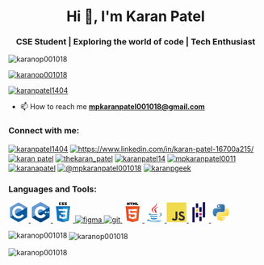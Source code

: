 <h1 align="center">Hi 👋, I'm Karan Patel</h1>
<h3 align="center">CSE Student | Exploring the world of code | Tech Enthusiast</h3>

<p align="left"> <img src="https://komarev.com/ghpvc/?username=karanop001018&label=Profile%20views&color=0e75b6&style=flat" alt="karanop001018" /> </p>

<p align="left"> <a href="https://github.com/ryo-ma/github-profile-trophy"><img src="https://github-profile-trophy.vercel.app/?username=karanop001018" alt="karanop001018" /></a> </p>

<p align="left"> <a href="https://twitter.com/karanpatel1404" target="blank"><img src="https://img.shields.io/twitter/follow/karanpatel1404?logo=twitter&style=for-the-badge" alt="karanpatel1404" /></a> </p>

- 📫 How to reach me **mpkaranpatel001018@gmail.com**

<h3 align="left">Connect with me:</h3>
<p align="left">
<a href="https://twitter.com/karanpatel1404" target="blank"><img align="center" src="https://raw.githubusercontent.com/rahuldkjain/github-profile-readme-generator/master/src/images/icons/Social/twitter.svg" alt="karanpatel1404" height="30" width="40" /></a>
<a href="https://linkedin.com/in/https://www.linkedin.com/in/karan-patel-16700a215/" target="blank"><img align="center" src="https://raw.githubusercontent.com/rahuldkjain/github-profile-readme-generator/master/src/images/icons/Social/linked-in-alt.svg" alt="https://www.linkedin.com/in/karan-patel-16700a215/" height="30" width="40" /></a>
<a href="https://kaggle.com/karan patel" target="blank"><img align="center" src="https://raw.githubusercontent.com/rahuldkjain/github-profile-readme-generator/master/src/images/icons/Social/kaggle.svg" alt="karan patel" height="30" width="40" /></a>
<a href="https://instagram.com/thekaran_patel" target="blank"><img align="center" src="https://raw.githubusercontent.com/rahuldkjain/github-profile-readme-generator/master/src/images/icons/Social/instagram.svg" alt="thekaran_patel" height="30" width="40" /></a>
<a href="https://www.codechef.com/users/karanpatel14" target="blank"><img align="center" src="https://cdn.jsdelivr.net/npm/simple-icons@3.1.0/icons/codechef.svg" alt="karanpatel14" height="30" width="40" /></a>
<a href="https://www.hackerrank.com/mpkaranpatel0011" target="blank"><img align="center" src="https://raw.githubusercontent.com/rahuldkjain/github-profile-readme-generator/master/src/images/icons/Social/hackerrank.svg" alt="mpkaranpatel0011" height="30" width="40" /></a>
<a href="https://www.leetcode.com/karanapatel" target="blank"><img align="center" src="https://raw.githubusercontent.com/rahuldkjain/github-profile-readme-generator/master/src/images/icons/Social/leet-code.svg" alt="karanapatel" height="30" width="40" /></a>
<a href="https://www.hackerearth.com/@mpkaranpatel001018" target="blank"><img align="center" src="https://raw.githubusercontent.com/rahuldkjain/github-profile-readme-generator/master/src/images/icons/Social/hackerearth.svg" alt="@mpkaranpatel001018" height="30" width="40" /></a>
<a href="https://auth.geeksforgeeks.org/user/karanpgeek" target="blank"><img align="center" src="https://raw.githubusercontent.com/rahuldkjain/github-profile-readme-generator/master/src/images/icons/Social/geeks-for-geeks.svg" alt="karanpgeek" height="30" width="40" /></a>
</p>

<h3 align="left">Languages and Tools:</h3>
<p align="left"> <a href="https://www.cprogramming.com/" target="_blank" rel="noreferrer"> <img src="https://raw.githubusercontent.com/devicons/devicon/master/icons/c/c-original.svg" alt="c" width="40" height="40"/> </a> <a href="https://www.w3schools.com/cpp/" target="_blank" rel="noreferrer"> <img src="https://raw.githubusercontent.com/devicons/devicon/master/icons/cplusplus/cplusplus-original.svg" alt="cplusplus" width="40" height="40"/> </a> <a href="https://www.w3schools.com/css/" target="_blank" rel="noreferrer"> <img src="https://raw.githubusercontent.com/devicons/devicon/master/icons/css3/css3-original-wordmark.svg" alt="css3" width="40" height="40"/> </a> <a href="https://www.figma.com/" target="_blank" rel="noreferrer"> <img src="https://www.vectorlogo.zone/logos/figma/figma-icon.svg" alt="figma" width="40" height="40"/> </a> <a href="https://git-scm.com/" target="_blank" rel="noreferrer"> <img src="https://www.vectorlogo.zone/logos/git-scm/git-scm-icon.svg" alt="git" width="40" height="40"/> </a> <a href="https://www.w3.org/html/" target="_blank" rel="noreferrer"> <img src="https://raw.githubusercontent.com/devicons/devicon/master/icons/html5/html5-original-wordmark.svg" alt="html5" width="40" height="40"/> </a> <a href="https://www.java.com" target="_blank" rel="noreferrer"> <img src="https://raw.githubusercontent.com/devicons/devicon/master/icons/java/java-original.svg" alt="java" width="40" height="40"/> </a> <a href="https://developer.mozilla.org/en-US/docs/Web/JavaScript" target="_blank" rel="noreferrer"> <img src="https://raw.githubusercontent.com/devicons/devicon/master/icons/javascript/javascript-original.svg" alt="javascript" width="40" height="40"/> </a> <a href="https://pandas.pydata.org/" target="_blank" rel="noreferrer"> <img src="https://raw.githubusercontent.com/devicons/devicon/2ae2a900d2f041da66e950e4d48052658d850630/icons/pandas/pandas-original.svg" alt="pandas" width="40" height="40"/> </a> <a href="https://www.python.org" target="_blank" rel="noreferrer"> <img src="https://raw.githubusercontent.com/devicons/devicon/master/icons/python/python-original.svg" alt="python" width="40" height="40"/> </a> </p>

<p><img align="left" src="https://github-readme-stats.vercel.app/api/top-langs?username=karanop001018&show_icons=true&locale=en&layout=compact" alt="karanop001018" /></p>

<p>&nbsp;<img align="center" src="https://github-readme-stats.vercel.app/api?username=karanop001018&show_icons=true&locale=en" alt="karanop001018" /></p>

<p><img align="center" src="https://github-readme-streak-stats.herokuapp.com/?user=karanop001018&" alt="karanop001018" /></p>
